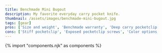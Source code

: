 ```yaml
---
title: Benchmade Mini Bugout
description: My favorite everyday carry pocket knife.
thumbnail: /assets/images/benchmade-mini-bugout.jpg
tags: [gear]
pros: ['Size and weight', 'Benchmade warranty', 'Deep carry pocketclip']
cons: ['Stiff pocketclip', 'Exposed pocketclip screws', 'Color options']
---
```

{% import "components.njk" as components %}